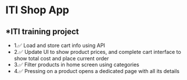 # ITI Shop App

## *ITI training project

* 1.✅ Load and store cart info using API
* 2.✅ Update UI to show product prices, and complete cart interface to show total cost and place current order
* 3.✅ Filter products in home screen using categories
* 4.✅ Pressing on a product opens a dedicated page with all its details
